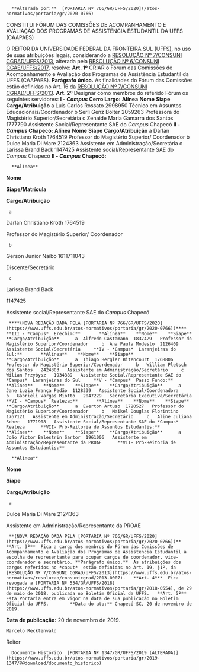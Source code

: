       **Alterada por:**  [PORTARIA Nº 766/GR/UFFS/2020](/atos-normativos/portaria/gr/2020-0766) 

   CONSTITUI FÓRUM DAS COMISSÕES DE ACOMPANHAMENTO E AVALIAÇÃO DOS PROGRAMAS DE ASSISTÊNCIA ESTUDANTIL DA UFFS (CAAPAES)  

 O REITOR DA UNIVERSIDADE FEDERAL DA FRONTEIRA SUL (UFFS), no uso de suas atribuições legais, considerando a [RESOLUÇÃO Nº 7/CONSUNI CGRAD/UFFS/2013](https://www.uffs.edu.br/atos-normativos/resolucao/consunicgrad/2013-0007), alterada pela [RESOLUÇÃO Nº 6/CONSUNI CGAE/UFFS/2017](https://www.uffs.edu.br/atos-normativos/resolucao/consunicgae/2017-0006), resolve:   **Art. 1º**  CRIAR o Fórum das Comissões de Acompanhamento e Avaliação dos Programas de Assistência Estudantil da UFFS (CAAPAES). **Parágrafo único.**  As finalidades do Fórum das Comissões estão definidas no Art. 16 da [RESOLUÇÃO Nº 7/CONSUNI CGRAD/UFFS/2013](https://www.uffs.edu.br/atos-normativos/resolucao/consunicgrad/2013-0007).   **Art. 2º**  Designar como membros do referido Fórum os seguintes servidores: **I - *Campus*  Cerro Largo:**       **Alínea**    **Nome**   **Siape**    **Cargo/Atribuição**      a   Luis Carlos Rossato   2998950   Técnico em Assuntos Educacionais/Coordenador     b   Serli Genz Bolter   2059263   Professora do Magistério Superior/Secretária     c   Zenaide Maria Gamarra dos Santos   1777790   Assistente Social/Representante SAE do *Campus*  Chapecó     **II - *Campus*  Chapecó:**       **Alínea**    **Nome**    **Siape**    **Cargo/Atribuição**      a  Darlan Christiano Kroth  1764519   Professor do Magistério Superior/ Coordenador     b   Dulce Maria Di Mare   2124363   Assistente em Administração/Secretária     c   Larissa Brand Back   1147425   Assistente social/Representante SAE do *Campus*  Chapecó      **II - *Campus* Chapecó:** 

      **Alínea** 

   **Nome** 

   **Siape/Matrícula**

   **Cargo/Atribuição** 

     a

  Darlan Christiano Kroth  1764519

   Professor do Magistério Superior/ Coordenador

     b

  Gerson Junior Naibo  1611711043

   Discente/Secretário

     c

   Larissa Brand Back

   1147425

   Assistente social/Representante SAE do *Campus* Chapecó

     ****(NOVA REDAÇÃO DADA PELA [PORTARIA Nº 766/GR/UFFS/2020](https://www.uffs.edu.br/atos-normativos/portaria/gr/2020-0766))**** **III - *Campus*  Erechim:**       **Alínea**    **Nome**    **Siape**    **Cargo/Atribuição**      a  Alfredo Castamann  1837429   Professor do Magistério Superior/Coordenador     b  Ana Paula Modesto  2126409   Assistente Social/Secretária     **IV - *Campus*  Laranjeiras do Sul:**       **Alínea**    **Nome**    **Siape**    **Cargo/Atribuição**      a  Thiago Bergler Bitencourt  1768806   Professor do Magistério Superior/Coordenador     b   William Pletsch dos Santos   2424303   Assistente em Administração/Secretário     c   Wilian Przybysz   1934389   Assistente Social/Representante SAE do *Campus*  Laranjeiras do Sul     **V - *Campus*  Passo Fundo:**       **Alínea**    **Nome**    **Siape**    **Cargo/Atribuição**      a  Jane Luzia França Pedão  1128339   Assistente Social/Coordenadora     b   Gabrieli Vargas Miotto   2047229   Secretária Executiva/Secretária     **VI - *Campus*  Realeza:**       **Alínea**    **Nome**    **Siape**    **Cargo/Atribuição**      a  Everton Artuso  1720527   Professor do Magistério Superior/Coordenador     b   Maikel Douglas Florintino   1767121   Assistente em Administração/Secretário     c   Aline Juliana Scher   1771908   Assistente Social/Representante SAE do *Campus*  Realeza      **VII- Pró-Reitoria de Assuntos Estudantis:**       **Alínea**    **Nome**    **Siape**    **Cargo/Atribuição**      a  João Victor Balestrin Sartor  1961006   Assistente em Administração/Representante da PROAE      **VII- Pró-Reitoria de Assuntos Estudantis:** 

      **Alínea** 

   **Nome** 

   **Siape** 

   **Cargo/Atribuição** 

     a

  Dulce Maria Di Mare  2124363

   Assistente em Administração/Representante da PROAE

     **(NOVA REDAÇÃO DADA PELA [PORTARIA Nº 766/GR/UFFS/2020](https://www.uffs.edu.br/atos-normativos/portaria/gr/2020-0766))**    **Art. 3º**  Fica a cargo dos membros do Fórum das Comissões de Acompanhamento e Avaliação dos Programas de Assistência Estudantil a escolha de representante para ocupar cargos de coordenador, vice-coordenador e secretário. **Parágrafo único.**  As atribuições dos cargos referidos no *caput*  estão definidas no Art. 19, §1º, da [RESOLUÇÃO Nº 7/CONSUNI CGRAD/UFFS/2013](https://www.uffs.edu.br/atos-normativos/resolucao/consunicgrad/2013-0007).   **Art. 4º**  Fica revogada a [PORTARIA Nº 554/GR/UFFS/2018](https://www.uffs.edu.br/atos-normativos/portaria/gr/2018-0554), de 29 de maio de 2018, publicada no Boletim Oficial da UFFS.   **Art. 5º**  Esta Portaria entra em vigor na data de sua publicação no Boletim Oficial da UFFS.        **Data do ato:** Chapecó-SC, 20 de novembro de 2019.   
 **Data de publicação:**  20 de novembro de 2019. 

    Marcelo Recktenvald   
 Reitor 

      Documento Histórico  [PORTARIA Nº 1347/GR/UFFS/2019 (ALTERADA)](https://www.uffs.edu.br/atos-normativos/portaria/gr/2019-1347/@@download/documento_historico)     
      